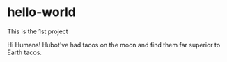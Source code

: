 # hello-world
This is the 1st project

Hi Humans!
Hubot've had tacos on the moon and find them far superior to Earth tacos.
